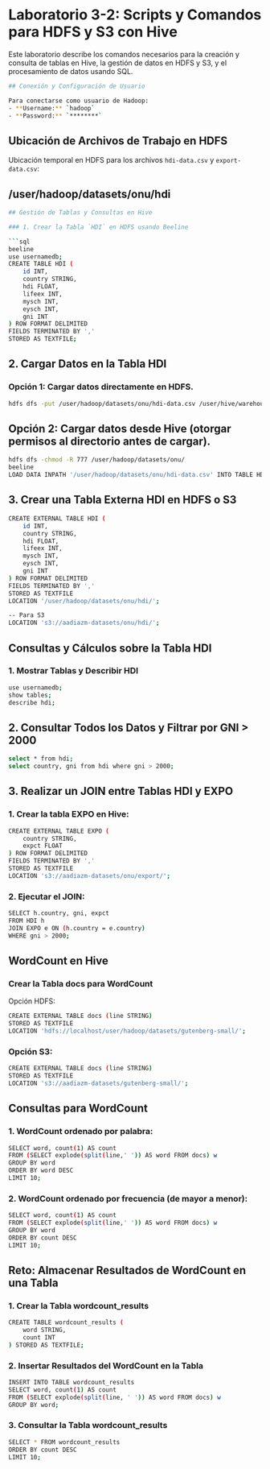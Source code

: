 # Laboratorio 3-2: Scripts y Comandos para HDFS y S3 con Hive

Este laboratorio describe los comandos necesarios para la creación y consulta de tablas en Hive, la gestión de datos en HDFS y S3, y el procesamiento de datos usando SQL.

```bash
## Conexión y Configuración de Usuario

Para conectarse como usuario de Hadoop:
- **Username:** `hadoop`
- **Password:** `********`
```

## Ubicación de Archivos de Trabajo en HDFS

Ubicación temporal en HDFS para los archivos `hdi-data.csv` y `export-data.csv`:

## /user/hadoop/datasets/onu/hdi

```bash
## Gestión de Tablas y Consultas en Hive

### 1. Crear la Tabla `HDI` en HDFS usando Beeline

```sql
beeline
use usernamedb;
CREATE TABLE HDI (
    id INT, 
    country STRING, 
    hdi FLOAT, 
    lifeex INT, 
    mysch INT, 
    eysch INT, 
    gni INT
) ROW FORMAT DELIMITED 
FIELDS TERMINATED BY ',' 
STORED AS TEXTFILE;

```

## 2. Cargar Datos en la Tabla HDI
### Opción 1: Cargar datos directamente en HDFS.

```bash
hdfs dfs -put /user/hadoop/datasets/onu/hdi-data.csv /user/hive/warehouse/usernamedb.db/hdi
```

## Opción 2: Cargar datos desde Hive (otorgar permisos al directorio antes de cargar).

```bash
hdfs dfs -chmod -R 777 /user/hadoop/datasets/onu/
beeline
LOAD DATA INPATH '/user/hadoop/datasets/onu/hdi-data.csv' INTO TABLE HDI;
```


## 3. Crear una Tabla Externa HDI en HDFS o S3

```bash
CREATE EXTERNAL TABLE HDI (
    id INT, 
    country STRING, 
    hdi FLOAT, 
    lifeex INT, 
    mysch INT, 
    eysch INT, 
    gni INT
) ROW FORMAT DELIMITED 
FIELDS TERMINATED BY ',' 
STORED AS TEXTFILE 
LOCATION '/user/hadoop/datasets/onu/hdi/'; 

-- Para S3
LOCATION 's3://aadiazm-datasets/onu/hdi/';
```


## Consultas y Cálculos sobre la Tabla HDI
### 1. Mostrar Tablas y Describir HDI

```bash
use usernamedb;
show tables;
describe hdi;
```


## 2. Consultar Todos los Datos y Filtrar por GNI > 2000 

```bash
select * from hdi;
select country, gni from hdi where gni > 2000;
```

## 3. Realizar un JOIN entre Tablas HDI y EXPO
### 1. Crear la tabla EXPO en Hive:

```bash
CREATE EXTERNAL TABLE EXPO (
    country STRING, 
    expct FLOAT
) ROW FORMAT DELIMITED 
FIELDS TERMINATED BY ',' 
STORED AS TEXTFILE 
LOCATION 's3://aadiazm-datasets/onu/export/';
```

### 2. Ejecutar el JOIN:

```bash
SELECT h.country, gni, expct 
FROM HDI h 
JOIN EXPO e ON (h.country = e.country) 
WHERE gni > 2000;
```

## WordCount en Hive
### Crear la Tabla docs para WordCount
Opción HDFS:

```bash
CREATE EXTERNAL TABLE docs (line STRING) 
STORED AS TEXTFILE 
LOCATION 'hdfs://localhost/user/hadoop/datasets/gutenberg-small/';
```

### Opción S3:

```bash
CREATE EXTERNAL TABLE docs (line STRING) 
STORED AS TEXTFILE 
LOCATION 's3://aadiazm-datasets/gutenberg-small/';
```

## Consultas para WordCount
### 1. WordCount ordenado por palabra:

```bash
SELECT word, count(1) AS count 
FROM (SELECT explode(split(line,' ')) AS word FROM docs) w 
GROUP BY word 
ORDER BY word DESC 
LIMIT 10;
```

### 2. WordCount ordenado por frecuencia (de mayor a menor):

```bash
SELECT word, count(1) AS count 
FROM (SELECT explode(split(line,' ')) AS word FROM docs) w 
GROUP BY word 
ORDER BY count DESC 
LIMIT 10;
```

## Reto: Almacenar Resultados de WordCount en una Tabla
### 1. Crear la Tabla wordcount_results

```bash
CREATE TABLE wordcount_results (
    word STRING,
    count INT
) STORED AS TEXTFILE;
```

### 2. Insertar Resultados del WordCount en la Tabla

```bash
INSERT INTO TABLE wordcount_results
SELECT word, count(1) AS count
FROM (SELECT explode(split(line, ' ')) AS word FROM docs) w
GROUP BY word;
```

### 3. Consultar la Tabla wordcount_results

```bash
SELECT * FROM wordcount_results
ORDER BY count DESC
LIMIT 10;
```


